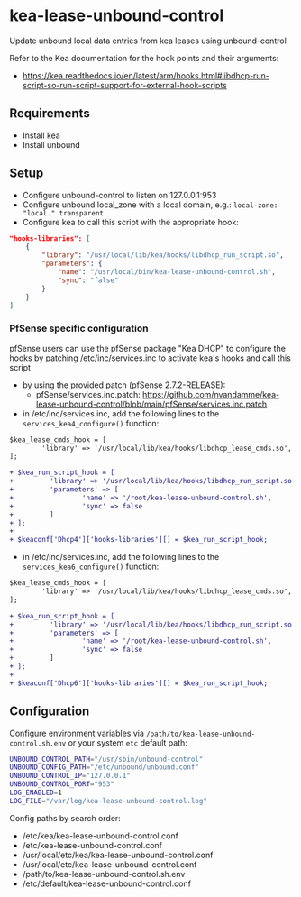 # kea-lease-unbound-control
Update unbound local data entries from kea leases using unbound-control

Refer to the Kea documentation for the hook points and their arguments:
- https://kea.readthedocs.io/en/latest/arm/hooks.html#libdhcp-run-script-so-run-script-support-for-external-hook-scripts

## Requirements
- Install kea
- Install unbound

## Setup
- Configure unbound-control to listen on 127.0.0.1:953
- Configure unbound local_zone with a local domain, e.g.:
`local-zone: "local." transparent`
- Configure kea to call this script with the appropriate hook:
```json
"hooks-libraries": [
    {
        "library": "/usr/local/lib/kea/hooks/libdhcp_run_script.so",
        "parameters": {
            "name": "/usr/local/bin/kea-lease-unbound-control.sh",
            "sync": "false"
        }
    }
]
```

### PfSense specific configuration
pfSense users can use the pfSense package "Kea DHCP" to configure the hooks by patching /etc/inc/services.inc to activate kea's hooks and call this script
- by using the provided patch (pfSense 2.7.2-RELEASE):
    - pfSense/services.inc.patch: https://github.com/nvandamme/kea-lease-unbound-control/blob/main/pfSense/services.inc.patch
- in /etc/inc/services.inc, add the following lines to the `services_kea4_configure()` function:
```diff 
$kea_lease_cmds_hook = [
        'library' => '/usr/local/lib/kea/hooks/libdhcp_lease_cmds.so',
];

+ $kea_run_script_hook = [
+         'library' => '/usr/local/lib/kea/hooks/libdhcp_run_script.so',
+         'parameters' => [
+                 'name' => '/root/kea-lease-unbound-control.sh',
+                 'sync' => false
+         ]
+ ];
+ 
+ $keaconf['Dhcp4']['hooks-libraries'][] = $kea_run_script_hook;
```
- in /etc/inc/services.inc, add the following lines to the `services_kea6_configure()` function:
```diff 
$kea_lease_cmds_hook = [
        'library' => '/usr/local/lib/kea/hooks/libdhcp_lease_cmds.so',
];

+ $kea_run_script_hook = [
+         'library' => '/usr/local/lib/kea/hooks/libdhcp_run_script.so',
+         'parameters' => [
+                 'name' => '/root/kea-lease-unbound-control.sh',
+                 'sync' => false
+         ]
+ ];
+ 
+ $keaconf['Dhcp6']['hooks-libraries'][] = $kea_run_script_hook;
```

## Configuration
Configure environment variables via `/path/to/kea-lease-unbound-control.sh.env` or your system `etc` default path:
```sh
UNBOUND_CONTROL_PATH="/usr/sbin/unbound-control"
UNBOUND_CONFIG_PATH="/etc/unbound/unbound.conf"
UNBOUND_CONTROL_IP="127.0.0.1"
UNBOUND_CONTROL_PORT="953"
LOG_ENABLED=1
LOG_FILE="/var/log/kea-lease-unbound-control.log"
```
Config paths by search order:
- /etc/kea/kea-lease-unbound-control.conf
- /etc/kea-lease-unbound-control.conf
- /usr/local/etc/kea/kea-lease-unbound-control.conf
- /usr/local/etc/kea-lease-unbound-control.conf
- /path/to/kea-lease-unbound-control.sh.env
- /etc/default/kea-lease-unbound-control.conf

